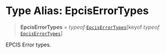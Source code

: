 # Type Alias: EpcisErrorTypes

> **EpcisErrorTypes** = *typeof* [`EpcisErrorTypes`](../variables/EpcisErrorTypes.md)\[keyof *typeof* [`EpcisErrorTypes`](../variables/EpcisErrorTypes.md)\]

EPCIS Error types.
